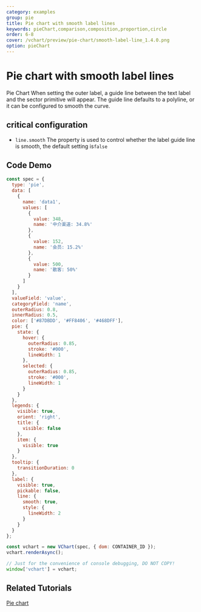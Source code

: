 ```yaml
---
category: examples
group: pie
title: Pie chart with smooth label lines
keywords: pieChart,comparison,composition,proportion,circle
order: 6-8
cover: /vchart/preview/pie-chart/smooth-label-line_1.4.0.png
option: pieChart
---
```


# Pie chart with smooth label lines

Pie Chart When setting the outer label, a guide line between the text label and the sector primitive will appear. The guide line defaults to a polyline, or it can be configured to smooth the curve.

## critical configuration

- `line.smooth` The property is used to control whether the label guide line is smooth, the default setting is`false`

## Code Demo

```javascript livedemo
const spec = {
  type: 'pie',
  data: [
    {
      name: 'data1',
      values: [
        {
          value: 348,
          name: '中介渠道: 34.8%'
        },
        {
          value: 152,
          name: '会员: 15.2%'
        },
        {
          value: 500,
          name: '散客: 50%'
        }
      ]
    }
  ],
  valueField: 'value',
  categoryField: 'name',
  outerRadius: 0.8,
  innerRadius: 0.5,
  color: ['#87DBDD', '#FF8406', '#468DFF'],
  pie: {
    state: {
      hover: {
        outerRadius: 0.85,
        stroke: '#000',
        lineWidth: 1
      },
      selected: {
        outerRadius: 0.85,
        stroke: '#000',
        lineWidth: 1
      }
    }
  },
  legends: {
    visible: true,
    orient: 'right',
    title: {
      visible: false
    },
    item: {
      visible: true
    }
  },
  tooltip: {
    transitionDuration: 0
  },
  label: {
    visible: true,
    pickable: false,
    line: {
      smooth: true,
      style: {
        lineWidth: 2
      }
    }
  }
};

const vchart = new VChart(spec, { dom: CONTAINER_ID });
vchart.renderAsync();

// Just for the convenience of console debugging, DO NOT COPY!
window['vchart'] = vchart;
```

## Related Tutorials

[Pie chart](link)
